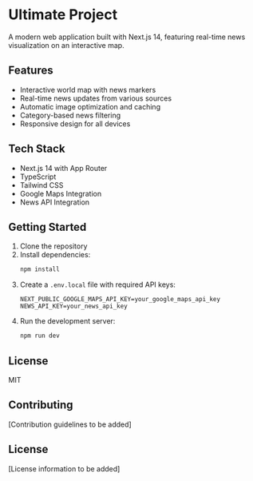 # Ultimate Project

A modern web application built with Next.js 14, featuring real-time news visualization on an interactive map.

## Features

- Interactive world map with news markers
- Real-time news updates from various sources
- Automatic image optimization and caching
- Category-based news filtering
- Responsive design for all devices

## Tech Stack

- Next.js 14 with App Router
- TypeScript
- Tailwind CSS
- Google Maps Integration
- News API Integration

## Getting Started

1. Clone the repository
2. Install dependencies:
   ```bash
   npm install
   ```
3. Create a `.env.local` file with required API keys:
   ```
   NEXT_PUBLIC_GOOGLE_MAPS_API_KEY=your_google_maps_api_key
   NEWS_API_KEY=your_news_api_key
   ```
4. Run the development server:
   ```bash
   npm run dev
   ```

## License

MIT

## Contributing

[Contribution guidelines to be added]

## License

[License information to be added]
